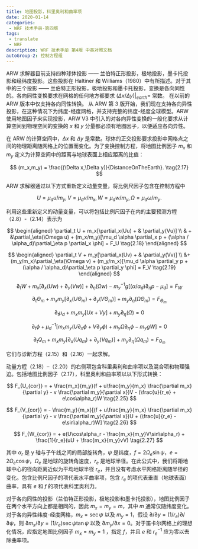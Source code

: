 ```yaml
---
title: 地图投影，科里奥利和曲率项
date: 2020-01-14
categories:
 - WRF 技术手册-第四版
tags:
 - translate
 - WRF
description: WRF 技术手册 第4版 中英对照文档
autoGroup-2: 控制方程组
---
```


ARW 求解器目前支持四种球体投影 —— 兰伯特正形投影，极地投影，墨卡托投影和经纬度投影。这些投影在 Haltiner 和 Williams（1980）中有所描述。对于其中的三个投影 —— 兰伯特正形投影，极地投影和墨卡托投影，变换是各向同性的。各向同性变换要求在网格的任何地方都要求 $(\Delta x / \Delta y)|_{earth} =$ 常数。 在以前的 ARW 版本中仅支持各向同性转换。 从 ARW 第 3 版开始，我们现在支持各向异性投影，在这种情况下为纬度-经度网格，并支持完整的纬度-经度全球模型。ARW 使用地图因子来实现投影，ARW V3 中引入的对各向异性变换的一般化要求从计算空间到物理空间的变换的 $x$ 和 $y$ 分量都必须有地图因子，以便适应各向异性。

在 ARW 的计算空间中，$\Delta x$ 和 $\Delta y$ 是常数。球体的正交投影要求投影中网格点之间的物理距离随网格上的位置而变化。为了变换控制方程，将地图比例因子 $m_x$ 和 $m_y$ 定义为计算空间中的距离与地球表面上相应距离的比值：

$$ (m_x,m_y) = \frac{(\Delta x,\Delta y)}{DistanceOnTheEarth}. \tag{2.17} $$

ARW 求解器通过以下方式重新定义动量变量，将比例尺因子包含在控制方程中

$$ U = \mu_d u/m_y, V = \mu_d v/m_x, W = \mu_d w/m_y, \Omega = \mu_d \omega /m_y . $$

利用这些重新定义的动量变量，可以将包括比例尺因子在内的主要预测方程（2.8）-（2.14）表示为

$$
\begin{aligned}
\partial_t U + m_x[\partial_x(Uu) + & \partial_y(Vu)] \\
& + &\partial_\eta(\Omega u) + (m_x/m_y)[\mu_d \alpha \partial_x p + (\alpha / \alpha_d)\partial_\eta p \partial_x \phi] = F_U \tag{2.18}
\end{aligned}
$$

$$
\begin{aligned}
\partial_t V + m_y[\partial_x(Uv) + & \partial_y(Vv)] \\
&+ (m_y/m_x)\partial_\eta(\Omega v) + (m_y/m_x)[\mu_d \alpha \partial_y p + (\alpha / \alpha_d)\partial_\eta p \partial_y \phi] = F_V \tag{2.19}
\end{aligned}
$$

$$ \partial_t W + m_x[\partial_x(Uw) + \partial_y(Vw)] + \partial_\eta(\Omega w) - m^{-1}_y g [(\alpha / \alpha_d)\partial_\eta p - \mu_d] = F_W \tag{2.20} $$

$$ \partial_t \Theta_m + m_x m_y[\partial_x(U\Theta_m) + \partial_y(V\Theta_m)] + m_y\partial_\eta(\Omega\Theta_m) = F_{\Theta_m} \tag{2.21} $$

$$ \partial_t\mu_d + m_x m_y[Ux + Vy] + m_y\partial_\eta(\Omega) = 0 \tag{2.22} $$

$$ \partial_t\phi + \mu^{-1}_d [m_x m_y(U\partial_x\phi + V \partial_y\phi) + m_y\Omega\partial_\eta\phi-m_ygW] = 0 \tag{2.23} $$

$$ \partial_t Q_m + m_x m_y[\partial_x(Uq_m) + \partial_y(Vq_m)] + m_y\partial_\eta(\Omega q_m) = F_{Q_m} \tag{2.24} $$

它们与诊断方程（2.15）和（2.16）一起求解。

动量方程（2.18）–（2.20）的右侧项包含科里奥利和曲率项以及混合项和物理强迫。包括地图比例因子（2.17），科里奥利和曲率项以以下形式转换：

$$ F_{U_{cor}} = + \frac{m_x}{m_y}(f + u\frac{m_y}{m_x} \frac{\partial m_x}{\partial y} - v \frac{\partial m_y}{\partial x})V - (\frac{u}{r_e} + e\cos\alpha_r)W \tag{2.25} $$

$$ F_{V_{cor}} = - \frac{m_y}{m_x}[(f + u\frac{m_y}{m_x} \frac{\partial m_x}{\partial y} - v \frac{\partial m_y}{\partial x})U + (\frac{u}{r_e} - e\sin\alpha_r)W] \tag{2.26} $$

$$ F_{W_{cor}} = + e(U\cos\alpha_r - \frac{m_x}{m_y}V\sin\alpha_r) + \frac{1}{r_e}(uU + \frac{m_x}{m_y}vV) \tag{2.27} $$

其中 $\alpha_r$ 是 y 轴与子午线之间的局部旋转角，$\psi$ 是纬度，$f = 2\Omega_e\sin\psi$，$e = 2\Omega_e\cos\psi$，$\Omega_e$ 是地球的旋转角速度，$r_e$ 是地球半径。在此公式中，我们将距地球中心的径向距离近似为平均地球半径 $r_e$，并且没有考虑水平网格距离随半径的变化。包含比例尺因子的项代表水平曲率项，包含 $r_e$ 的项代表垂直（地球表面）曲率，具有 $e$ 和 $f$ 的项代表科里奥利力。

对于各向同性的投影（兰伯特正形投影，极地投影和墨卡托投影），地图比例因子在两个水平方向上都是相同的，因此 $m_x = m_y = m$，其中 $m$ 通常仅随纬度变化。对于各向异性纬度-经度网格，$m_x = \sec\psi$ 以及 $m_y = 1$，假设 $\partial/\partial y = (1/r_e)\partial/\partial\psi$，则 $\partial m_x/ \partial y = (1/r_e)\sec\psi\tan\psi$ 以及 $\partial m_y/\partial x = 0$。对于笛卡尔网格上的理想化情况，应指定地图比例因子 $m_x = m_y = 1$ ，指定 $f$，并且 $e$ 和 $r^{-1}_e$ 应为零以去除曲率项。
